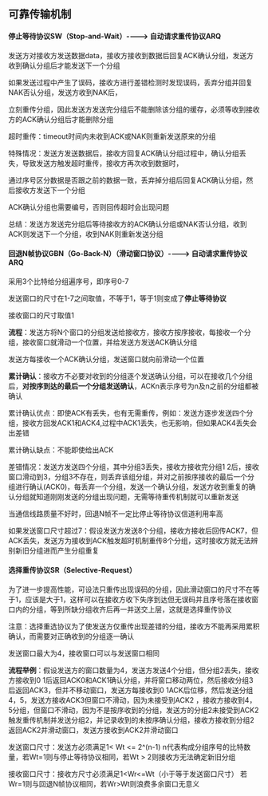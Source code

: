 ## 可靠传输机制

#### 停止等待协议SW（Stop-and-Wait）----> 自动请求重传协议ARQ

发送方对接收方发送数据data，接收方接收到数据后回复ACK确认分组，发送方收到确认分组后才能发送下一个分组

如果发送过程中产生了误码，接收方进行差错检测时发现误码，丢弃分组并回复NAK否认分组，发送方收到NAK后，

立刻重传分组，因此发送方发送完分组后不能删除该分组的缓存，必须等收到接收方的ACK确认分组后才能删除分组

超时重传：timeout时间内未收到ACK或NAK则重新发送原来的分组

特殊情况：发送方发送数据后，接收方回复ACK确认分组过程中，确认分组丢失，导致发送方触发超时重传，接收方再次收到数据时，

通过序号区分数据是否跟之前的数据一致，丢弃掉分组后回复ACK确认分组，然后接收方发送下一个分组

ACK确认分组也需要编号，否则回传超时会出现问题

总结：发送方发送完分组后等待接收方的ACK确认分组或NAK否认分组，收到ACK则发送下一个分组，收到NAK则重新发送分组

 

#### 回退N帧协议GBN（Go-Back-N）（滑动窗口协议）----> 自动请求重传协议ARQ

采用3个比特给分组遍序号，即序号0-7

发送窗口的尺寸在1-7之间取值，不等于1，等于1则变成了**停止等待协议**

接收窗口的尺寸取值1

**流程**：发送方将N个窗口的分组发送给接收方，接收方按序接收，每接收一个分组，接收窗口就滑动一个位置，并给发送方发送ACK确认分组

发送方每接收一个ACK确认分组，发送窗口就向前滑动一个位置

**累计确认**：接收方不必要对收到的分组逐个发送确认分组，可以在接收几个分组后，**对按序到达的最后一个分组发送确认**，ACKn表示序号为n及n之前的分组都被确认

累计确认优点：即使ACK有丢失，也有无需重传，例如：发送方逐步发送四个分组，接收方回发ACK1和ACK4,过程中ACK1丢失，也无影响，但如果ACK4丢失会出差错

累计确认缺点：不能即使给出ACK

差错情况：发送方发送四个分组，其中分组3丢失，接收方接收完分组1  2后，接收窗口滑动到3，分组3不存在，则丢弃该组分组，并对之前按序接收的最后一个分组进行确认(ACK0)，每丢弃一个分组，发送一个确认分组，发送方收到重复的确认分组就知道刚刚发送的分组出现问题，无需等待重传机制就可以重新发送

当通信线路质量不好时，回退N帧不一定比停止等待协议信道利用率高

如果发送窗口尺寸超过7：假设发送方发送8个分组，接收方接收后回传ACK7，但ACK丢失，发送方为接收到ACK触发超时机制重传8个分组，这时接收方就无法辨别新旧分组进而产生分组重复



#### 选择重传协议SR（Selective-Request）

为了进一步提高性能，可设法只重传出现误码的分组，因此滑动窗口的尺寸不在等于1，应该是大于1，这样可以在接收方收下失序到达但无误码并且序号落在接收窗口内的分组，等到所缺分组收齐后再一并送交上层，这就是选择重传协议

注意：选择重选协议为了使发送方仅重传出现差错的分组，接收方不能再采用累积确认，而需要对正确收到的分组逐一确认

发送窗口最大为4，接收窗口可以与发送窗口相同

**流程举例**：假设发送方的窗口数量为4，发送方发送4个分组，但分组2丢失，接收方接收到0 1后返回ACK0和ACK1确认分组，并将窗口移动两位，然后接收分组3后返回ACK3，但并不移动窗口，发送方每接收到0 1ACK后位移，然后发送分组4，5，发送方接收ACK3但窗口不滑动，因为未接受到ACK2 ，接收方接收到4，5分组，但窗口不滑动，因为不是按序收到的分组，发送方的分组2未接受到ACK2触发重传机制并发送分组2，并记录收到的未按序确认分组，接收方接收到分组2返回ACK2并滑动窗口，发送方接收到ACK2并滑动窗口

发送窗口尺寸：发送方必须满足1< Wt <= 2^(n-1)    n代表构成分组序号的比特数量，若Wt=1则与停止等待协议相同，若Wt > 2则接收方无法确定新旧分组

接收窗口尺寸：接收方尺寸必须满足1<Wr<=Wt（小于等于发送窗口尺寸）  若Wr=1则与回退N帧协议相同，若Wr>Wt则浪费多余窗口无意义